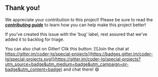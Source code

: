 ## Thank you!

We appreciate your contribution to this project! Please be sure to read the [_**contributing guide**_](https://github.com/coder-lg/special-projects/blob/master/CONTRIBUTING-GUIDE.md) to learn how you can help make this project better!

If you've created this issue with the 'bug' label, rest assured that we've added it to backlog for triage.

You can also chat on Gitter! Clik this button: [![Join the chat at https://gitter.im/coder-lg/special-projects](https://badges.gitter.im/coder-lg/special-projects.svg)](https://gitter.im/coder-lg/special-projects?utm_source=badge&utm_medium=badge&utm_campaign=pr-badge&utm_content=badge) and chat there! :smile:

